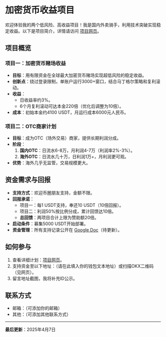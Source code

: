 # 加密货币收益项目

欢迎体验我的两个低风险、高收益项目！我是国内外卖骑手，利用技术突破实现稳定收益。以下是项目简介，详情请访问 [项目网页](https://blacksomeman.github.io/getfreedom/)。

## 项目概览

### 项目一：加密货币赌场收益
- **目标**：用有限资金在全球最大加密货币赌场实现超低风险的稳定收益。
- **创新点**：绕过登录限制，单账户运行3000+窗口，结合马丁格尔策略和复利滚动。
- **收益**：
  - 日收益率约3%。
  - 6个月复利滚动可达本金220倍（优化后调整为10倍）。
- **成本**：初始本金约4100 USDT，月运行成本6000元人民币。

### 项目二：OTC商家计划
- **目标**：成为OTC（场外交易）商家，提供长期利润分成。
- **阶段**：
  1. **国内OTC**：日流水6-8万，月利润4-7万（利润率2%-3%）。
  2. **海外OTC**：日流水几十万，日利润1万+，月利润更可观。
- **优势**：海外几乎无监管，交易规模更大。

## 资金需求与回报
- **支持方式**：欢迎币圈朋友支持，金额不限。
- **回报承诺**：
  - 项目一：每1 USDT支持，奉还10 USDT（10倍回报）。
  - 项目二：利润50%按比例分成，累计回馈达10倍。
  - **总回馈**：两项目合计上限为赞助额20倍。
- **启动条件**：募集5000 USDT开始部署。
- **资金管理**：所有支持记录公开在 [Google Doc](https://example.com)（待更新）。

## 如何参与
1. 查看详细计划：[项目网页](https://blacksomeman.github.io/getfreedom/)。
2. 支持资金至以下地址：（请在此填入你的钱包文本地址）或扫描OKX二维码（见网页）。
3. 留言地址截图，我将补充ID公示。

## 联系方式
- 邮箱：（可添加你的邮箱）
- 其他：（可添加其他联系方式）

---

**最后更新**：2025年4月7日
